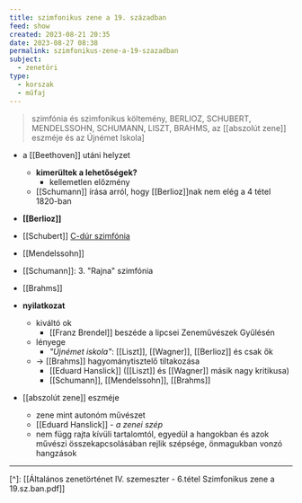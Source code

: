 ```yaml
---
title: szimfonikus zene a 19. században
feed: show
created: 2023-08-21 20:35
date: 2023-08-27 08:38
permalink: szimfonikus-zene-a-19-szazadban
subject:
  - zenetöri
type:
  - korszak
  - műfaj
---
```


> szimfónia és szimfonikus költemény, BERLIOZ, SCHUBERT, MENDELSSOHN, SCHUMANN, LISZT, BRAHMS, az [[abszolút zene]] eszméje és az Újnémet Iskola]

- a [[Beethoven]] utáni helyzet
	- **kimerültek a lehetőségek?**
		- kellemetlen előzmény
	- [[Schumann]] írása arról, hogy [[Berlioz]]nak nem elég a 4 tétel 1820-ban
- **[[Berlioz]]**
- [[Schubert]] [C-dúr szimfónia](Schubert.md)
- [[Mendelssohn]]
- [[Schumann]]: 3. "Rajna" szimfónia
- [[Brahms]]

- **nyilatkozat**
	- kiváltó ok
		- [[Franz Brendel]] beszéde a lipcsei Zeneművészek Gyűlésén
	- lényege
		- *"Újnémet iskola"*: [[Liszt]], [[Wagner]], [[Berlioz]] és csak ők
	- -> [[Brahms]] hagyománytisztelő tiltakozása
		- [[Eduard Hanslick]] ([[Liszt]] és [[Wagner]] másik nagy kritikusa)
		- [[Schumann]], [[Mendelssohn]], [[Brahms]]
- [[abszolút zene]] eszméje
	- zene mint autonóm művészet
	- [[Eduard Hanslick]] - *a zenei szép*
	- nem függ rajta kívüli tartalomtól, egyedül a hangokban és azok művészi összekapcsolásában rejlik szépsége, önmagukban vonzó hangzások

---
[^]: [[Általános zenetörténet IV. szemeszter - 6.tétel Szimfonikus zene a 19.sz.ban.pdf]]